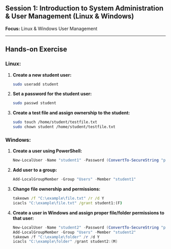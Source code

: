 ## **Session 1: Introduction to System Administration & User Management (Linux & Windows)**  
**Focus:** Linux & Windows User Management  

---

## **Hands-on Exercise**  
### **Linux:**  
1. **Create a new student user:**  
   ```bash
   sudo useradd student
   ```
2. **Set a password for the student user:**  
   ```bash
   sudo passwd student
   ```
3. **Create a test file and assign ownership to the student:**  
   ```bash
   sudo touch /home/student/testfile.txt
   sudo chown student /home/student/testfile.txt
   ```

### **Windows:**  
1. **Create a user using PowerShell:**  
   ```powershell
   New-LocalUser -Name "student1" -Password (ConvertTo-SecureString "password" -AsPlainText -Force)
   ```
2. **Add user to a group:**  
   ```powershell
   Add-LocalGroupMember -Group "Users" -Member "student1"
   ```
3. **Change file ownership and permissions:**  
   ```cmd
   takeown /f "C:\example\file.txt" /r /d Y
   icacls "C:\example\file.txt" /grant student1:(F)
   ```
4. **Create a user in Windows and assign proper file/folder permissions to that user:**  
   ```powershell
   New-LocalUser -Name "student2" -Password (ConvertTo-SecureString "password123" -AsPlainText -Force)
   Add-LocalGroupMember -Group "Users" -Member "student2"
   takeown /f "C:\example\folder" /r /d Y
   icacls "C:\example\folder" /grant student2:(M)
   ```
